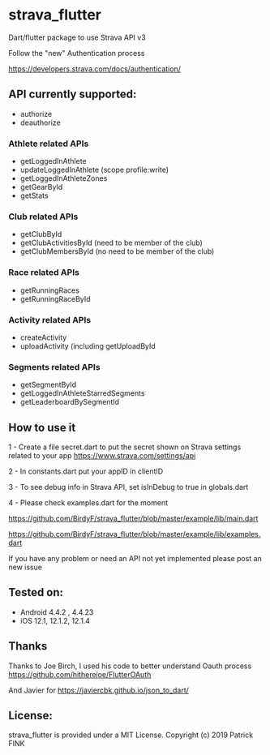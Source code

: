 # strava_flutter

Dart/flutter package to use Strava API v3

Follow the "new" Authentication process

https://developers.strava.com/docs/authentication/



## API currently supported:

- authorize
- deauthorize


### Athlete related APIs
- getLoggedInAthlete
- updateLoggedInAthlete (scope profile:write)
- getLoggedInAthleteZones
- getGearById
- getStats
### Club related APIs
- getClubById
- getClubActivitiesById (need to be member of the club)
- getClubMembersById (no need to be member of the club)
### Race related APIs
- getRunningRaces
- getRunningRaceById
### Activity related APIs
- createActivity
- uploadActivity (including getUploadById
### Segments related APIs
- getSegmentById
- getLoggedInAthleteStarredSegments
- getLeaderboardBySegmentId




## How to use it

1 - Create a file secret.dart to put the secret shown on  Strava settings related to your app
https://www.strava.com/settings/api

2 - In constants.dart put your appID in clientID

3 - To see debug info in Strava API, set isInDebug to true in globals.dart

4 - Please check examples.dart for the moment

https://github.com/BirdyF/strava_flutter/blob/master/example/lib/main.dart

https://github.com/BirdyF/strava_flutter/blob/master/example/lib/examples.dart


If you have any problem or need an API not yet implemented please post an new issue


## Tested on:
- Android 4.4.2 , 4.4.23
- iOS 12.1, 12.1.2, 12.1.4


## Thanks 

Thanks to Joe Birch, I used his code to better understand Oauth process
https://github.com/hitherejoe/FlutterOAuth

And Javier for https://javiercbk.github.io/json_to_dart/


## License:
strava_flutter is provided under a MIT License. Copyright (c) 2019 Patrick FINK
